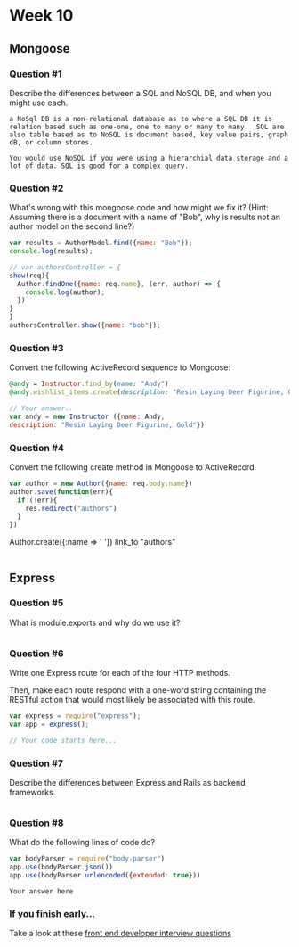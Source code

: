 # Week 10

## Mongoose

### Question #1

Describe the differences between a SQL and NoSQL DB, and when you might use each.

```text
a NoSql DB is a non-relational database as to where a SQL DB it is relation based such as one-one, one to many or many to many.  SQL are also table based as to NoSQL is document based, key value pairs, graph dB, or column stores.

You would use NoSQL if you were using a hierarchial data storage and a lot of data. SQL is good for a complex query.

```

### Question #2

What's wrong with this mongoose code and how might we fix it?
(Hint: Assuming there is a document with a name of "Bob", why is results not an author model on the second line?)

```js
var results = AuthorModel.find({name: "Bob"});
console.log(results);
```

```js
// var authorsController = {
show(req){
  Author.findOne({name: req.name}, (err, author) => {
    console.log(author);
  })
}
}
authorsController.show({name: "bob"});
```

### Question #3

Convert the following ActiveRecord sequence to Mongoose:

```rb
@andy = Instructor.find_by(name: "Andy")
@andy.wishlist_items.create(description: "Resin Laying Deer Figurine, Gold")
```

```js
// Your answer..
var andy = new Instructor ({name: Andy,
description: "Resin Laying Deer Figurine, Gold"})
```

### Question #4

Convert the following create method in Mongoose to ActiveRecord.

```js
var author = new Author({name: req.body.name})
author.save(function(err){
  if (!err){
    res.redirect("authors")
  }
})
```
Author.create({:name => ' '})
link_to "authors"
```rb

```
## Express

### Question #5

What is module.exports and why do we use it?

```module.exports takes code from one page, encapsulates it into a small line of code. this code can then be exported to other into a fdifferent file and used by calling the module.exports 

```

### Question #6

Write one Express route for each of the four HTTP methods.

Then, make each route respond with a one-word string containing the RESTful action that would most likely be associated with this route.

```js
var express = require("express");
var app = express();

// Your code starts here...

```

### Question #7

Describe the differences between Express and Rails as backend frameworks.

```text

```

### Question #8

What do the following lines of code do?

```js
var bodyParser = require("body-parser")
app.use(bodyParser.json())
app.use(bodyParser.urlencoded({extended: true}))
```

```text
Your answer here
```

### If you finish early...

Take a look at these [front end developer interview questions](https://github.com/h5bp/Front-end-Developer-Interview-Questions/blob/master/README.md)
